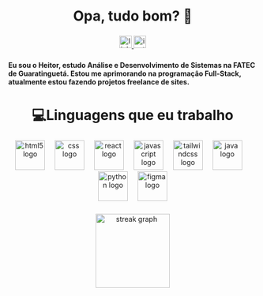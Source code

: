 <h1 align="center">Opa, tudo bom? 👋</h1>

###

<div align="center">
  <a href="https://www.linkedin.com/in/heitorleitecastro/" target="_blank">
    <img src="https://img.shields.io/static/v1?message=LinkedIn&logo=linkedin&label=&color=0077B5&logoColor=white&labelColor=&style=for-the-badge" height="25" alt="linkedin logo"  />
  </a>
  <a href="https://www.instagram.com/heitorr.lt/" target="_blank">
    <img src="https://img.shields.io/static/v1?message=Instagram&logo=instagram&label=&color=E4405F&logoColor=white&labelColor=&style=for-the-badge" height="25" alt="instagram logo"  />
  </a>
</div>

###

<h4 align="left">Eu sou o Heitor, estudo Análise e Desenvolvimento de Sistemas na FATEC de Guaratinguetá. Estou me aprimorando na programação Full-Stack, atualmente estou fazendo projetos freelance de sites.</h4>

###

<h1 align="center">💻Linguagens que eu trabalho</h1>

###

<div align="center">
  <img src="https://cdn.jsdelivr.net/gh/devicons/devicon/icons/html5/html5-original.svg" height="60" alt="html5 logo"  />
  <img width="12" />
  <img src="https://cdn.jsdelivr.net/gh/devicons/devicon/icons/css3/css3-original.svg" height="60" alt="css logo"  />
  <img width="12" />
  <img src="https://skillicons.dev/icons?i=react" height="60" alt="react logo"  />
  <img width="12" />
  <img src="https://cdn.jsdelivr.net/gh/devicons/devicon/icons/javascript/javascript-original.svg" height="60" alt="javascript logo"  />
  <img width="12" />
  <img src="https://skillicons.dev/icons?i=tailwind" height="60" alt="tailwindcss logo"  />
  <img width="12" />
  <img src="https://skillicons.dev/icons?i=java" height="60" alt="java logo"  />
  <img width="12" />
  <img src="https://skillicons.dev/icons?i=py" height="60" alt="python logo"  />
  <img width="12" />
  <img src="https://skillicons.dev/icons?i=figma" height="60" alt="figma logo"  />
</div>

###

<div align="center">
  <img src="https://streak-stats.demolab.com?user=HeitorLeite&locale=en&mode=daily&theme=dracula&hide_border=false&border_radius=5&order=3" height="150" alt="streak graph"  />
</div>

###
